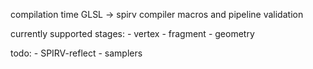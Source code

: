 compilation time GLSL -> spirv compiler macros and pipeline validation

currently supported stages:
    - vertex
    - fragment
    - geometry

todo:
    - SPIRV-reflect
    - samplers